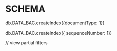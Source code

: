 # SCHEMA

db.DATA_BAC.createIndex({documentType: 1})

db.DATA_BAC.createIndex({ sequenceNumber: 1})

//  view partial filters


